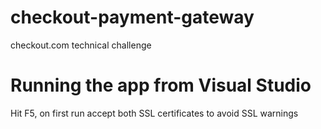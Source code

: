 # checkout-payment-gateway
checkout.com technical challenge

# Running the app from Visual Studio
Hit F5, on first run accept both SSL certificates to avoid SSL warnings